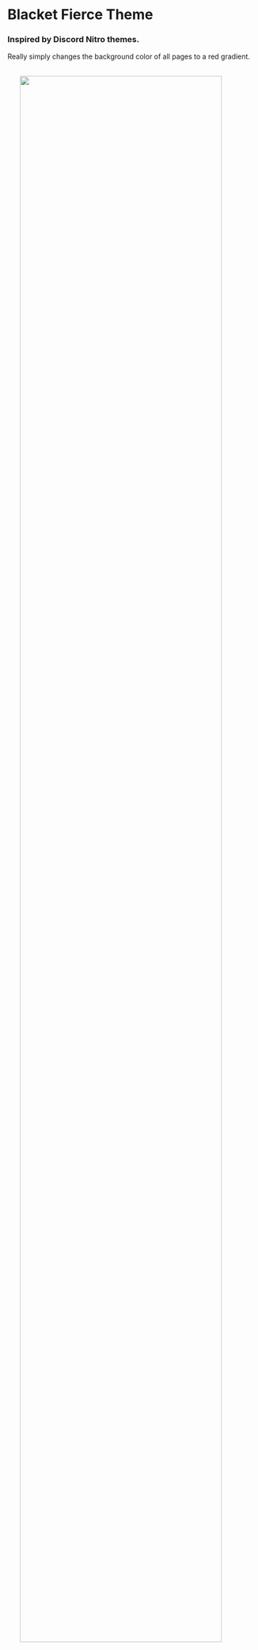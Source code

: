 <h1> Blacket Fierce Theme </h1>
<h3> Inspired by Discord Nitro themes. </h3>
<p>Really simply changes the background color of all pages to a red gradient.</p>
<br>
<img width="90%" style="margin-left: 5%" src="https://i.imgur.com/xbfzr3d.jpg">